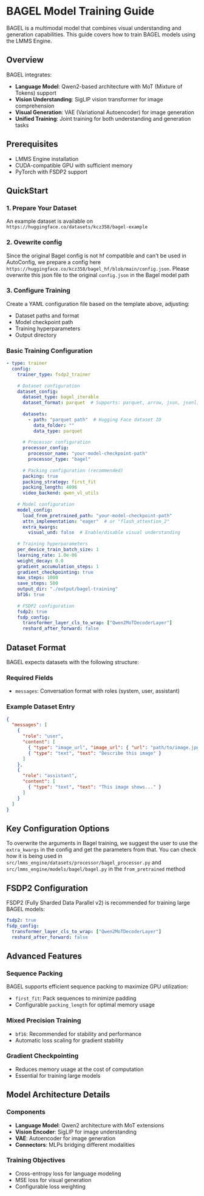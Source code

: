 # BAGEL Model Training Guide

BAGEL is a multimodal model that combines visual understanding and generation capabilities. This guide covers how to train BAGEL models using the LMMS Engine.

## Overview

BAGEL integrates:
- **Language Model**: Qwen2-based architecture with MoT (Mixture of Tokens) support
- **Vision Understanding**: SigLIP vision transformer for image comprehension
- **Visual Generation**: VAE (Variational Autoencoder) for image generation
- **Unified Training**: Joint training for both understanding and generation tasks

## Prerequisites

- LMMS Engine installation
- CUDA-compatible GPU with sufficient memory
- PyTorch with FSDP2 support

## QuickStart

### 1. Prepare Your Dataset

An example dataset is available on `https://huggingface.co/datasets/kcz358/bagel-example`

### 2. Ovewrite config

Since the original Bagel config is not hf compatible and can't be used in AutoConfig, we prepare a config here `https://huggingface.co/kcz358/bagel_hf/blob/main/config.json`. Please overwrite this json file to the original `config.json` in the Bagel model path

### 3. Configure Training

Create a YAML configuration file based on the template above, adjusting:
- Dataset paths and format
- Model checkpoint path
- Training hyperparameters
- Output directory



### Basic Training Configuration

```yaml
- type: trainer
  config:
    trainer_type: fsdp2_trainer
    
    # Dataset configuration
    dataset_config:
      dataset_type: bagel_iterable
      dataset_format: parquet  # Supports: parquet, arrow, json, jsonl, yaml
      
      datasets:
        - path: "parquet path"  # Hugging Face dataset ID
          data_folder: ""
          data_type: parquet
      
      # Processor configuration
      processor_config:
        processor_name: "your-model-checkpoint-path"
        processor_type: "bagel"
      
      # Packing configuration (recommended)
      packing: true
      packing_strategy: first_fit
      packing_length: 4096
      video_backend: qwen_vl_utils
    
    # Model configuration
    model_config:
      load_from_pretrained_path: "your-model-checkpoint-path"
      attn_implementation: "eager"  # or "flash_attention_2"
      extra_kwargs:
        visual_und: false  # Enable/disable visual understanding
    
    # Training hyperparameters
    per_device_train_batch_size: 1
    learning_rate: 1.0e-06
    weight_decay: 0.0
    gradient_accumulation_steps: 1
    gradient_checkpointing: true
    max_steps: 1000
    save_steps: 500
    output_dir: "./output/bagel-training"
    bf16: true
    
    # FSDP2 configuration
    fsdp2: true
    fsdp_config:
      transformer_layer_cls_to_wrap: ["Qwen2MoTDecoderLayer"]
      reshard_after_forward: false
```

## Dataset Format

BAGEL expects datasets with the following structure:

### Required Fields

- `messages`: Conversation format with roles (system, user, assistant)

### Example Dataset Entry

```json
{
  "messages": [
    {
      "role": "user", 
      "content": [
        { "type": "image_url", "image_url": { "url": "path/to/image.jpg" } },
        { "type": "text", "text": "Describe this image" }
      ]
    },
    {
      "role": "assistant",
      "content": [
        { "type": "text", "text": "This image shows..." }
      ]
    }
  ]
}
```

## Key Configuration Options

To overwrite the arguments in Bagel training, we suggest the user to use the `extra_kwargs` in the config and get the parameters from that. You can check how it is being used in `src/lmms_engine/datasets/processor/bagel_processor.py` and `src/lmms_engine/models/bagel/bagel.py` in the `from_pretrained` method

## FSDP2 Configuration

FSDP2 (Fully Sharded Data Parallel v2) is recommended for training large BAGEL models:

```yaml
fsdp2: true
fsdp_config:
  transformer_layer_cls_to_wrap: ["Qwen2MoTDecoderLayer"]
  reshard_after_forward: false
```

## Advanced Features

### Sequence Packing

BAGEL supports efficient sequence packing to maximize GPU utilization:
- `first_fit`: Pack sequences to minimize padding
- Configurable `packing_length` for optimal memory usage

### Mixed Precision Training

- `bf16`: Recommended for stability and performance
- Automatic loss scaling for gradient stability

### Gradient Checkpointing

- Reduces memory usage at the cost of computation
- Essential for training large models


## Model Architecture Details

### Components

- **Language Model**: Qwen2 architecture with MoT extensions
- **Vision Encoder**: SigLIP for image understanding
- **VAE**: Autoencoder for image generation
- **Connectors**: MLPs bridging different modalities

### Training Objectives

- Cross-entropy loss for language modeling
- MSE loss for visual generation
- Configurable loss weighting
